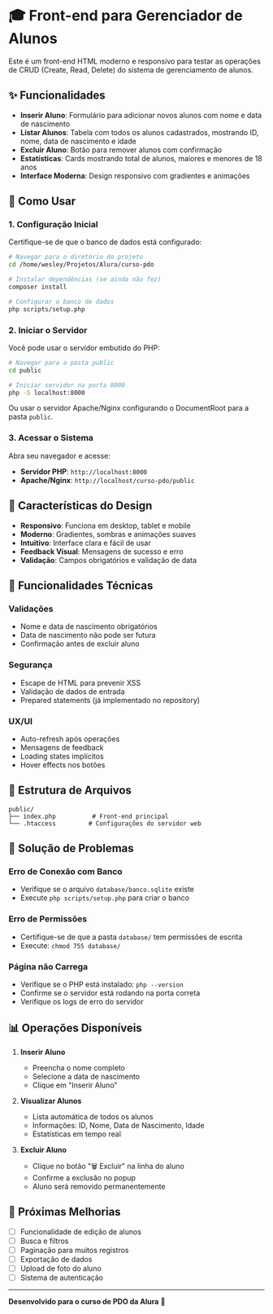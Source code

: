 # 🎓 Front-end para Gerenciador de Alunos

Este é um front-end HTML moderno e responsivo para testar as operações de CRUD (Create, Read, Delete) do sistema de gerenciamento de alunos.

## ✨ Funcionalidades

- **Inserir Aluno**: Formulário para adicionar novos alunos com nome e data de nascimento
- **Listar Alunos**: Tabela com todos os alunos cadastrados, mostrando ID, nome, data de nascimento e idade
- **Excluir Aluno**: Botão para remover alunos com confirmação
- **Estatísticas**: Cards mostrando total de alunos, maiores e menores de 18 anos
- **Interface Moderna**: Design responsivo com gradientes e animações

## 🚀 Como Usar

### 1. Configuração Inicial

Certifique-se de que o banco de dados está configurado:

```bash
# Navegar para o diretório do projeto
cd /home/wesley/Projetos/Alura/curso-pdo

# Instalar dependências (se ainda não fez)
composer install

# Configurar o banco de dados
php scripts/setup.php
```

### 2. Iniciar o Servidor

Você pode usar o servidor embutido do PHP:

```bash
# Navegar para a pasta public
cd public

# Iniciar servidor na porta 8000
php -S localhost:8000
```

Ou usar o servidor Apache/Nginx configurando o DocumentRoot para a pasta `public`.

### 3. Acessar o Sistema

Abra seu navegador e acesse:
- **Servidor PHP**: `http://localhost:8000`
- **Apache/Nginx**: `http://localhost/curso-pdo/public`

## 🎨 Características do Design

- **Responsivo**: Funciona em desktop, tablet e mobile
- **Moderno**: Gradientes, sombras e animações suaves
- **Intuitivo**: Interface clara e fácil de usar
- **Feedback Visual**: Mensagens de sucesso e erro
- **Validação**: Campos obrigatórios e validação de data

## 📱 Funcionalidades Técnicas

### Validações
- Nome e data de nascimento obrigatórios
- Data de nascimento não pode ser futura
- Confirmação antes de excluir aluno

### Segurança
- Escape de HTML para prevenir XSS
- Validação de dados de entrada
- Prepared statements (já implementado no repository)

### UX/UI
- Auto-refresh após operações
- Mensagens de feedback
- Loading states implícitos
- Hover effects nos botões

## 🔧 Estrutura de Arquivos

```
public/
├── index.php          # Front-end principal
└── .htaccess         # Configurações do servidor web
```

## 🐛 Solução de Problemas

### Erro de Conexão com Banco
- Verifique se o arquivo `database/banco.sqlite` existe
- Execute `php scripts/setup.php` para criar o banco

### Erro de Permissões
- Certifique-se de que a pasta `database/` tem permissões de escrita
- Execute: `chmod 755 database/`

### Página não Carrega
- Verifique se o PHP está instalado: `php --version`
- Confirme se o servidor está rodando na porta correta
- Verifique os logs de erro do servidor

## 📊 Operações Disponíveis

1. **Inserir Aluno**
   - Preencha o nome completo
   - Selecione a data de nascimento
   - Clique em "Inserir Aluno"

2. **Visualizar Alunos**
   - Lista automática de todos os alunos
   - Informações: ID, Nome, Data de Nascimento, Idade
   - Estatísticas em tempo real

3. **Excluir Aluno**
   - Clique no botão "🗑️ Excluir" na linha do aluno
   - Confirme a exclusão no popup
   - Aluno será removido permanentemente

## 🎯 Próximas Melhorias

- [ ] Funcionalidade de edição de alunos
- [ ] Busca e filtros
- [ ] Paginação para muitos registros
- [ ] Exportação de dados
- [ ] Upload de foto do aluno
- [ ] Sistema de autenticação

---

**Desenvolvido para o curso de PDO da Alura** 🚀 